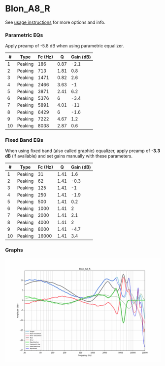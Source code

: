 # Blon_A8_R
See [usage instructions](https://github.com/jaakkopasanen/AutoEq#usage) for more options and info.

### Parametric EQs
Apply preamp of -5.8 dB when using parametric equalizer.

|   # | Type    |   Fc (Hz) |    Q |   Gain (dB) |
|-----|---------|-----------|------|-------------|
|   1 | Peaking |       186 | 0.87 |        -2.1 |
|   2 | Peaking |       713 | 1.81 |         0.8 |
|   3 | Peaking |      1471 | 0.82 |         2.6 |
|   4 | Peaking |      2466 | 3.63 |        -1   |
|   5 | Peaking |      3871 | 2.41 |         6.2 |
|   6 | Peaking |      5376 | 6    |        -3.4 |
|   7 | Peaking |      5891 | 4.01 |       -11   |
|   8 | Peaking |      6429 | 6    |        -1.6 |
|   9 | Peaking |      7222 | 4.67 |         1.2 |
|  10 | Peaking |      8038 | 2.87 |         0.6 |

### Fixed Band EQs
When using fixed band (also called graphic) equalizer, apply preamp of **-3.3 dB** (if available) and set gains manually with these parameters.

|   # | Type    |   Fc (Hz) |    Q |   Gain (dB) |
|-----|---------|-----------|------|-------------|
|   1 | Peaking |        31 | 1.41 |         1.6 |
|   2 | Peaking |        62 | 1.41 |        -0.3 |
|   3 | Peaking |       125 | 1.41 |        -1   |
|   4 | Peaking |       250 | 1.41 |        -1.9 |
|   5 | Peaking |       500 | 1.41 |         0.2 |
|   6 | Peaking |      1000 | 1.41 |         2   |
|   7 | Peaking |      2000 | 1.41 |         2.1 |
|   8 | Peaking |      4000 | 1.41 |         2   |
|   9 | Peaking |      8000 | 1.41 |        -4.7 |
|  10 | Peaking |     16000 | 1.41 |         3.4 |

### Graphs
![](./Blon_A8_R.png)
